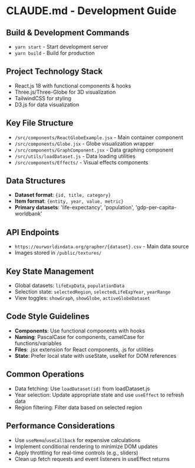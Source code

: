 # CLAUDE.md - Development Guide

## Build & Development Commands
- `yarn start` - Start development server
- `yarn build` - Build for production

## Project Technology Stack
- React.js 18 with functional components & hooks
- Three.js/Three-Globe for 3D visualization
- TailwindCSS for styling
- D3.js for data visualization

## Key File Structure
- `/src/components/ReactGlobeExample.jsx` - Main container component
- `/src/components/Globe.jsx` - Globe visualization wrapper
- `/src/components/GraphComponent.jsx` - Data graphing component
- `/src/utils/loadDataset.js` - Data loading utilities
- `/src/components/Effects/` - Visual effects components

## Data Structures
- **Dataset format**: `{id, title, category}`
- **Item format**: `{entity, year, value, metric}`
- **Primary datasets**: 'life-expectancy', 'population', 'gdp-per-capita-worldbank'

## API Endpoints
- `https://ourworldindata.org/grapher/{dataset}.csv` - Main data source
- Images stored in `/public/textures/`

## Key State Management
- Global datasets: `lifeExpData`, `populationData`
- Selection state: `selectedRegion`, `selectedLifeExpYear`, `yearRange`
- View toggles: `showGraph`, `showGlobe`, `activeGlobeDataset`

## Code Style Guidelines
- **Components**: Use functional components with hooks
- **Naming**: PascalCase for components, camelCase for functions/variables
- **Files**: .jsx extension for React components, .js for utilities
- **State**: Prefer local state with useState, useRef for DOM references

## Common Operations
- Data fetching: Use `loadDataset(id)` from loadDataset.js
- Year selection: Update appropriate state and use `useEffect` to refresh data
- Region filtering: Filter data based on selected region

## Performance Considerations
- Use `useMemo`/`useCallback` for expensive calculations
- Implement conditional rendering to minimize DOM updates
- Apply throttling for real-time controls (e.g., sliders)
- Clean up fetch requests and event listeners in useEffect returns